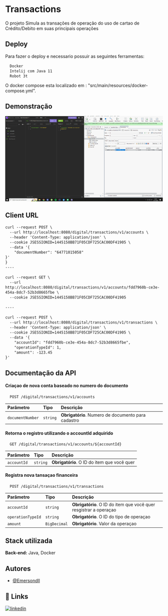 
# Transactions

O projeto Simula as transações de operação do uso de cartao de Crédito/Debito em suas principais operações



## Deploy

Para fazer o deploy e necessario possuir  as seguintes ferramentas:

```
  Docker
  Intelij com Java 11
  Robot 3t
```
O docker compose esta localizado em : "src/main/resources/docker-compose.yml".






## Demonstração

<p align="center">
  <img title="#Demo" src="src/main/resources/gif/Demo.gif" width="600px">
</p>


## Client URL


```
curl --request POST \
  --url http://localhost:8080/digital/transactions/v1/accounts \
  --header 'Content-Type: application/json' \
  --cookie JSESSIONID=1445158BB71F05CDF725CAC00DF41905 \
  --data '{
	"documentNumber": "64771015058"
}'
}
----

curl --request GET \
  --url http://localhost:8080/digital/transactions/v1/accounts/fdd7960b-ce3e-454a-8dc7-52b3d8665fbe \
  --cookie JSESSIONID=1445158BB71F05CDF725CAC00DF41905

----

curl --request POST \
  --url http://localhost:8080/digital/transactions/v1/transactions \
  --header 'Content-Type: application/json' \
  --cookie JSESSIONID=1445158BB71F05CDF725CAC00DF41905 \
  --data '{
	"accountId": "fdd7960b-ce3e-454a-8dc7-52b3d8665fbe",
	"operationTypeId": 1,
	"amount": -123.45
}'

```


## Documentação da API

#### Criaçao de nova conta baseado no numero do documento

```http
  POST /digital/transactions/v1/accounts
```

| Parâmetro         | Tipo          | Descrição                           |
| :----------       | :---------    | :---------------------------------- |
| `documentNumber`  | `string`      | **Obrigatório**. Numero de documento para cadastro |


#### Retorna o registro utilizando o accountId adquirido

```http
  GET /digital/transactions/v1/accounts/${accountId}
```

| Parâmetro   | Tipo       | Descrição                                   |
| :---------- | :--------- | :------------------------------------------ |
| `accountId` | `string`   | **Obrigatório**. O ID do item que você quer |


#### Registra nova tansaçao financeira

```http
  POST /digital/transactions/v1/transactions
```

| Parâmetro   | Tipo       | Descrição                                   |
| :---------- | :--------- | :------------------------------------------ |
| `accountId`      | `string`  | **Obrigatório**. O ID do item que você quer resgistrar a operaçao|
| `operationTypeId`| `string`  | **Obrigatório**. O ID do tipo de operaçao |
| `amount`         | `BigDecimal` | **Obrigatório**. Valor da operaçao |



## Stack utilizada

**Back-end:** Java, Docker


## Autores

- [@Emersondll](https://emersondll.github.io)


## 🔗 Links
[![linkedin](https://img.shields.io/badge/linkedin-0A66C2?style=for-the-badge&logo=linkedin&logoColor=white)](https://www.linkedin.com/in/stackdeveloper/)


